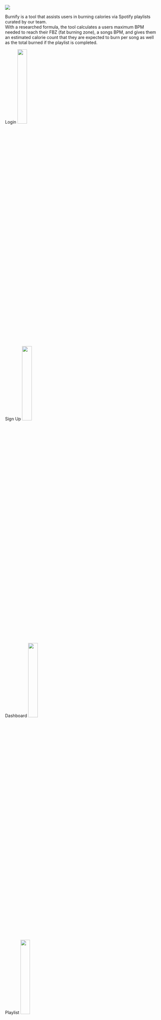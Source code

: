 ![](../master/public/burnify.png)

Burnify is a tool that assists users in burning calories via Spotify playlists curated by our team.
<br>
With a researched formula, the tool calculates a users maximum BPM needed to reach their FBZ (fat burning zone), a songs BPM,
and gives them an estimated calorie count that they are expected to burn per song
as well as the total burned if the playlist is completed.

<div class="row">
Login
<img src="https://user-images.githubusercontent.com/7444980/52180637-74ddda80-27ae-11e9-8e61-4581e0c49874.png" width="25%" height="25%">
<br>
Sign Up
<img src="https://user-images.githubusercontent.com/7444980/52180639-74ddda80-27ae-11e9-958f-182939f012c1.png" width="25%" height="25%">
<br>
Dashboard
<img src="https://user-images.githubusercontent.com/7444980/52180636-74ddda80-27ae-11e9-9576-7914fd50ba5e.png" width="25%" height="25%">
<br>
Playlist
<img src="https://user-images.githubusercontent.com/7444980/52180638-74ddda80-27ae-11e9-9238-c75f7be8cb7c.png" width="25%" height="25%">
</div>
